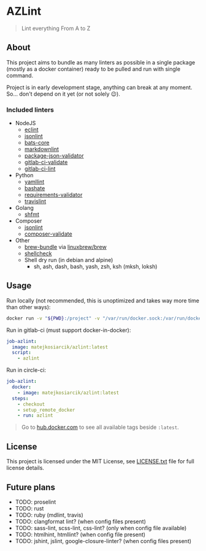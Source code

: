 # AZLint

> Lint everything From A to Z

## About

This project aims to bundle as many linters as possible in a single package
(mostly as a docker container) ready to be pulled and run with single command.

Project is in early development stage, anything can break at any moment.
So... don't depend on it yet (or not solely 😉).

### Included linters

- NodeJS
  - [eclint](https://github.com/jedmao/eclint)
  - [jsonlint](https://github.com/prantlf/jsonlint)
  - [bats-core](https://github.com/bats-core/bats-core)
  - [markdownlint](https://github.com/igorshubovych/markdownlint-cli)
  - [package-json-validator](https://github.com/gorillamania/package.json-validator)
  - [gitlab-ci-validate](https://github.com/pradel/gitlab-ci-validate)
  - [gitlab-ci-lint](https://github.com/BuBuaBu/gitlab-ci-lint)
- Python
  - [yamllint](https://github.com/adrienverge/yamllint)
  - [bashate](https://github.com/openstack/bashate)
  - [requirements-validator](https://github.com/looking-for-a-job/requirements-validator.py)
  - [travislint](https://pypi.org/project/travislint/)
- Golang
  - [shfmt](https://github.com/mvdan/sh)
- Composer
  - [jsonlint](https://github.com/Seldaek/jsonlint)
  - [composer-validate](https://getcomposer.org/doc/03-cli.md#validate)
- Other
  - [brew-bundle](https://github.com/Homebrew/homebrew-bundle) via [linuxbrew/brew](https://hub.docker.com/r/linuxbrew/brew)
  - [shellcheck](https://github.com/koalaman/shellcheck)
  - Shell dry run (in debian and alpine)
    - sh, ash, dash, bash, yash, zsh, ksh (mksh, loksh)

## Usage

Run locally (not recommended, this is unoptimized and takes way more time than
other ways):

```sh
docker run -v "${PWD}:/project" -v "/var/run/docker.sock:/var/run/docker.sock" matejkosiarcik/azlint:latest
```

Run in gitlab-ci (must support docker-in-docker):

```yaml
job-azlint:
  image: matejkosiarcik/azlint:latest
  script:
    - azlint
```

Run in circle-ci:

```yaml
job-azlint:
  docker:
    - image: matejkosiarcik/azlint:latest
  steps:
    - checkout
    - setup_remote_docker
    - run: azlint
```

> Go to [hub.docker.com](https://hub.docker.com/r/matejkosiarcik/azlint) to see
all available tags beside `:latest`.

## License

This project is licensed under the MIT License, see [LICENSE.txt](LICENSE.txt)
file for full license details.

## Future plans

- TODO: proselint
- TODO: rust
- TODO: ruby (mdlint, travis)
- TODO: clangformat lint? (when config files present)
- TODO: sass-lint, scss-lint, css-lint? (only when config file available)
- TODO: htmlhint, htmllint? (when config file present)
- TODO: jshint, jslint, google-closure-linter? (when config files present)

